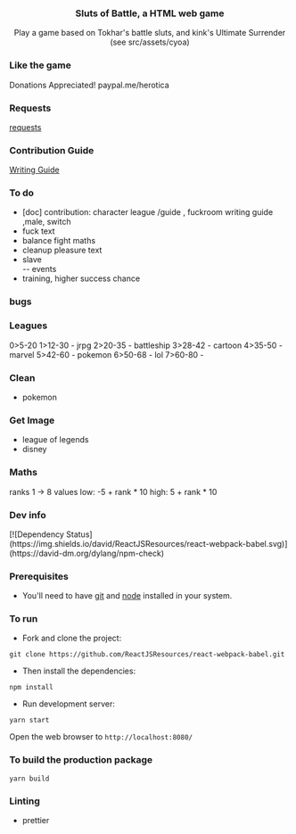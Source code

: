 <p align="center">
    <h3 align="center">Sluts of Battle, a HTML web game<br></h3>
</p>

<p align="center">
  Play a game based on Tokhar's battle sluts, and kink's Ultimate Surrender (see src/assets/cyoa)
</p>

### Like the game

Donations Appreciated!
paypal.me/herotica

### Requests

[requests](docs/requests.md)

### Contribution Guide

[Writing Guide](docs/WritingGuide.md)

### To do

- [doc] contribution:  character league /guide , fuckroom writing guide ,male, switch   
- fuck text   
- balance fight maths   
- cleanup pleasure text   
- slave    
  -- events    
- training, higher success chance

### bugs


### Leagues

0>5-20
1>12-30 - jrpg
2>20-35 - battleship
3>28-42 - cartoon
4>35-50 - marvel 
5>42-60 - pokemon
6>50-68 - lol
7>60-80 - 

### Clean
- pokemon

### Get Image

- league of legends
- disney

### Maths

ranks 1 -> 8
values 
low: -5 + rank * 10
high: 5 + rank * 10
### Dev info

<div class="center">
  [![Dependency Status](https://img.shields.io/david/ReactJSResources/react-webpack-babel.svg)](https://david-dm.org/dylang/npm-check)
</div>

### Prerequisites

- You'll need to have [git](https://git-scm.com/) and [node](https://nodejs.org/en/) installed in your system.

### To run

- Fork and clone the project:

```
git clone https://github.com/ReactJSResources/react-webpack-babel.git
```

- Then install the dependencies:

```
npm install
```

- Run development server:

```
yarn start
```

Open the web browser to `http://localhost:8080/`

### To build the production package

```
yarn build
```

### Linting

- prettier

